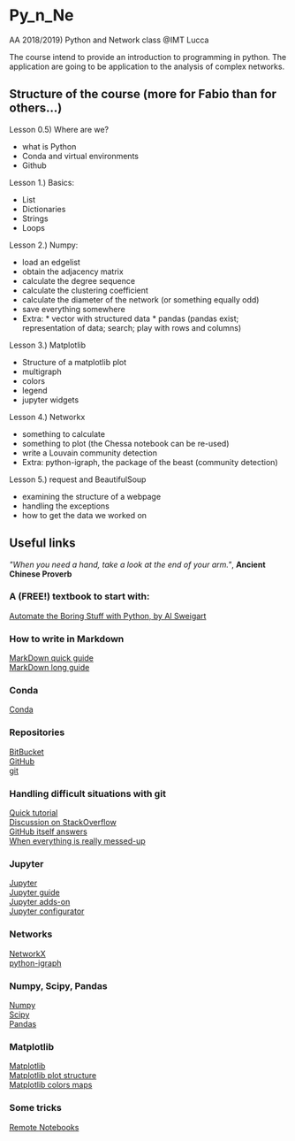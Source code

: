 # Py_n_Ne 
AA 2018/2019) Python and Network class @IMT Lucca

The course intend to provide an introduction to programming in python. The application are going to be application to the analysis of complex networks.

## Structure of the course (more for Fabio than for others...)
Lesson 0.5) Where are we?
   - what is Python
   - Conda and virtual environments
   - Github

Lesson 1.) Basics:
   - List
   - Dictionaries
   - Strings 
   - Loops
   
Lesson 2.) Numpy:
   - load an edgelist
   - obtain the adjacency matrix
   - calculate the degree sequence
   - calculate the clustering coefficient
   - calculate the diameter of the network (or something equally odd)
   - save everything somewhere
   - Extra:
           * vector with structured data
           * pandas (pandas exist; representation of data; search; play with rows and columns)
           
Lesson 3.) Matplotlib 
   - Structure of a matplotlib plot
   - multigraph
   - colors
   - legend
   - jupyter widgets

Lesson 4.) Networkx

   - something to calculate
   - something to plot
    (the Chessa notebook can be re-used)
   - write a Louvain community detection
   - Extra: python-igraph, the package of the beast (community detection)
   
Lesson 5.) request and BeautifulSoup

   - examining the structure of a webpage
   - handling the exceptions
   - how to get the data we worked on




## Useful links 
_"When you need a hand, take a look at the end of your arm."_, **Ancient Chinese Proverb**

### A (FREE!) textbook to start with:
[Automate the Boring Stuff with Python, by Al Sweigart](https://automatetheboringstuff.com/)

### How to write in Markdown
[MarkDown quick guide](https://daringfireball.net/projects/markdown/syntax#link)  
[MarkDown long guide](https://markdown-guide.readthedocs.io/en/latest/index.html)

### Conda
[Conda](https://conda.io/docs/index.html)

### Repositories
[BitBucket](https://bitbucket.org/product)  
[GitHub](https://github.com/)  
[git](https://git-scm.com/)
### Handling difficult situations with git
[Quick tutorial](https://docs.gitlab.com/ee/topics/git/numerous_undo_possibilities_in_git/)  
[Discussion on StackOverflow](https://stackoverflow.com/questions/44727750/how-do-i-restore-a-previous-version-as-a-new-commit-in-git)  
[GitHub itself answers](https://blog.github.com/2015-06-08-how-to-undo-almost-anything-with-git/)  
[When everything is really messed-up](https://git-scm.com/docs/git-merge)

### Jupyter
[Jupyter](http://jupyter.org/index.html)  
[Jupyter guide](https://jupyter-notebook.readthedocs.io/en/stable/index.html)  
[Jupyter adds-on](https://github.com/ipython-contrib/jupyter_contrib_nbextensions)  
[Jupyter configurator](https://github.com/Jupyter-contrib/jupyter_nbextensions_configurator)

### Networks
[NetworkX](https://networkx.github.io/documentation/stable/index.html)  
[python-igraph](http://igraph.org/python/)

### Numpy, Scipy, Pandas
[Numpy](http://www.numpy.org/ "The best module ever")  
[Scipy](https://scipy.org/)  
[Pandas](http://pandas.pydata.org/pandas-docs/stable/index.html#)

### Matplotlib
[Matplotlib](https://matplotlib.org/index.html "A nightmare")  
[Matplotlib plot structure](https://matplotlib.org/tutorials/introductory/usage.html#sphx-glr-tutorials-introductory-usage-py "Something I should read more carefully every time")  
[Matplotlib colors maps](https://matplotlib.org/examples/color/colormaps_reference.html "Something soopercool!")

### Some tricks
[Remote Notebooks](https://coderwall.com/p/ohk6cg/remote-access-to-ipython-notebooks-via-ssh)
